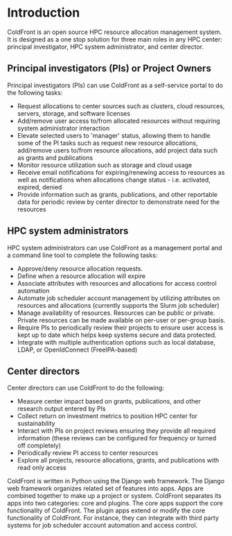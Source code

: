 # Introduction

ColdFront is an open source HPC resource allocation management system. It
is designed as a one stop solution for three main roles in any HPC center:
principal investigator, HPC system administrator, and center director.

## Principal investigators (PIs) or Project Owners

Principal investigators (PIs) can use ColdFront as a self-service portal to do
the following tasks:

- Request allocations to center sources such as clusters, cloud resources,
  servers, storage, and software licenses
- Add/remove user access to/from allocated resources without requiring system
  administrator interaction
- Elevate selected users to 'manager' status, allowing them to handle some of the PI tasks such as request new resource allocations, add/remove users to/from resource allocations, add project data such as grants and publications
- Monitor resource utilization such as storage and cloud usage
- Receive email notifications for expiring/renewing access to resources as well as notifications when allocations change status - i.e. activated, expired, denied
- Provide information such as grants, publications, and other reportable data
  for periodic review by center director to demonstrate need for the
  resources

## HPC system administrators

HPC system administrators can use ColdFront as a management portal and a
command line tool to complete the following tasks:

- Approve/deny resource allocation requests.
- Define when a resource allocation will expire
- Associate attributes with resources and allocations for access control
  automation
- Automate job scheduler account management by utilizing attributes on
  resources and allocations (currently supports the Slurm job scheduler)
- Manage availability of resources. Resources can be public or private. Private
  resources can be made available on per-user or per-group basis.
- Require PIs to periodically review their projects to ensure user access is kept up to date which helps keep systems secure and data protected.
- Integrate with multiple authentication options such as local database, LDAP, or
  OpenIdConnect (FreeIPA-based)


## Center directors

Center directors can use ColdFront to do the following:

- Measure center impact based on grants, publications, and other research output entered by PIs
- Collect return on investment metrics to position HPC center for
  sustainability
- Interact with PIs on project reviews ensuring they provide all required information (these reviews can be configured for frequency or turned off completely)
- Periodically review PI access to center resources
- Explore all projects, resource allocations, grants, and publications with
  read only access


ColdFront is written in Python using the Django web framework. The Django web
framework organizes related set of features into apps. Apps are combined
together to make up a project or system. ColdFront separates its apps into two
categories: core and plugins. The core apps support the core functionality of
ColdFront. The plugin apps extend or modify the core functionality of
ColdFront. For instance, they can integrate with third party systems for job
scheduler account automation and access control.  
